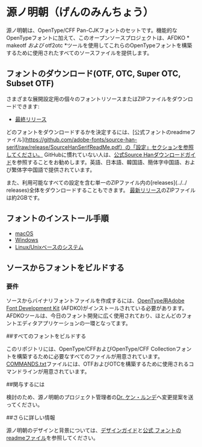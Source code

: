 # 源ノ明朝（げんのみんちょう）

源ノ明朝は、OpenType/CFF Pan-CJKフォントのセットです。機能的なOpenTypeフォントに加えて、このオープンソースプロジェクトは、AFDKO * makeotf *および* otf2otc *ツールを使用してこれらのOpenTypeフォントを構築するために使用されたすべてのソースファイルを提供します。

## フォントのダウンロード(OTF, OTC, Super OTC, Subset OTF)

さまざまな展開設定用の個々のフォントリソースまたはZIPファイルをダウンロードできます:

* [最終リリース](https://github.com/adobe-fonts/source-han-serif/tree/release)

どのフォントをダウンロードするかを決定するには、[公式フォントのreadmeファイル](https://github.com/adobe-fonts/source-han-serif/raw/release/SourceHanSerifReadMe.pdf）の「設定」セクションを参照してください。 GitHubに慣れていない人は、[公式Source Hanダウンロードガイド](https://github.com/adobe-fonts/source-han-serif/raw/release/download-guide-source-han.pdf)を参照することをお勧めします。英語、日本語、韓国語、簡体字中国語、および繁体字中国語で提供されています。

また、利用可能なすべての設定を含む単一のZIPファイル内の[releases](../../ releases)全体をダウンロードすることもできます。 [最新リリース](../../releases/latest)のZIPファイルは約2GBです。

## フォントのインストール手順

* [macOS](https://support.apple.com/ja-jp/HT201749)
* [Windows](https://www.microsoft.com/en-us/Typography/TrueTypeInstall.aspx)
* [Linux/Unixベースのシステム](https://github.com/adobe-fonts/source-code-pro/issues/17#issuecomment-8967116)

## ソースからフォントをビルドする

### 要件

ソースからバイナリフォントファイルを作成するには、[OpenType用Adobe Font Development Kit](http://www.adobe.com/devnet/opentype/afdko.html) (AFDKO)がインストールされている必要があります。 AFDKOツールは、今日のフォント開発に広く使用されており、ほとんどのフォントエディタアプリケーションの一環となってます。

##すべてのフォントをビルドする

このリポジトリには、OpenType/CFFおよびOpenType/CFF Collectionフォントを構築するために必要なすべてのファイルが用意されています。 [COMMANDS.txt](COMMANDS.txt)ファイルには、OTFおよびOTCを構築するために使用されるコマンドラインが用意されています。

##関与するには

検討のため、源ノ明朝のプロジェクト管理者の[Dr. ケン・ルンデ](mailto:lunde@adobe.com?subject=[GitHub]%20Source%20Han%20Serif)へ変更提案を送ってください。

##さらに詳しい情報

源ノ明朝のデザインと背景については、[デザインガイド](https://github.com/adobe-fonts/source-han-ser-/raw/release/SourceHanSerifDesignGuide.pdf)と[公式 フォントのreadmeファイル](https://github.com/adobe-fonts/source-han-serif/raw/release/SourceHanSerifReadMe.pdf)を参照してください。
